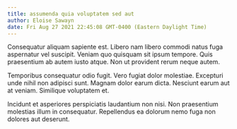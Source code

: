 ```yaml
---
title: assumenda quia voluptatem sed aut
author: Eloise Sawayn
date: Fri Aug 27 2021 22:45:08 GMT-0400 (Eastern Daylight Time)
---
```

Consequatur aliquam sapiente est. Libero nam libero commodi natus fuga aspernatur vel suscipit. Veniam quo quisquam sit ipsum tempore. Quis praesentium ab autem iusto atque. Non ut provident rerum neque autem.

 Temporibus consequatur odio fugit. Vero fugiat dolor molestiae. Excepturi unde nihil non adipisci sunt. Magnam dolor earum dicta. Nesciunt earum aut at veniam. Similique voluptatem et.

 Incidunt et asperiores perspiciatis laudantium non nisi. Non praesentium molestias illum in consequatur. Repellendus ea dolorum nemo fuga non dolores aut deserunt.
